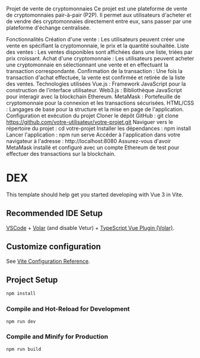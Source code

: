Projet de vente de cryptomonnaies
Ce projet est une plateforme de vente de cryptomonnaies pair-à-pair (P2P). Il permet aux utilisateurs d'acheter et de vendre des cryptomonnaies directement entre eux, sans passer par une plateforme d'échange centralisée.

Fonctionnalités
Création d'une vente : Les utilisateurs peuvent créer une vente en spécifiant la cryptomonnaie, le prix et la quantité souhaitée.
Liste des ventes : Les ventes disponibles sont affichées dans une liste, triées par prix croissant.
Achat d'une cryptomonnaie : Les utilisateurs peuvent acheter une cryptomonnaie en sélectionnant une vente et en effectuant la transaction correspondante.
Confirmation de la transaction : Une fois la transaction d'achat effectuée, la vente est confirmée et retirée de la liste des ventes.
Technologies utilisées
Vue.js : Framework JavaScript pour la construction de l'interface utilisateur.
Web3.js : Bibliothèque JavaScript pour interagir avec la blockchain Ethereum.
MetaMask : Portefeuille de cryptomonnaie pour la connexion et les transactions sécurisées.
HTML/CSS : Langages de base pour la structure et la mise en page de l'application.
Configuration et exécution du projet
Cloner le dépôt GitHub : git clone https://github.com/votre-utilisateur/votre-projet.git
Naviguer vers le répertoire du projet : cd votre-projet
Installer les dépendances : npm install
Lancer l'application : npm run serve
Accéder à l'application dans votre navigateur à l'adresse : http://localhost:8080
Assurez-vous d'avoir MetaMask installé et configuré avec un compte Ethereum de test pour effectuer des transactions sur la blockchain.

# DEX

This template should help get you started developing with Vue 3 in Vite.

## Recommended IDE Setup

[VSCode](https://code.visualstudio.com/) + [Volar](https://marketplace.visualstudio.com/items?itemName=Vue.volar) (and disable Vetur) + [TypeScript Vue Plugin (Volar)](https://marketplace.visualstudio.com/items?itemName=Vue.vscode-typescript-vue-plugin).

## Customize configuration

See [Vite Configuration Reference](https://vitejs.dev/config/).

## Project Setup

```sh
npm install
```

### Compile and Hot-Reload for Development

```sh
npm run dev
```

### Compile and Minify for Production

```sh
npm run build
```
